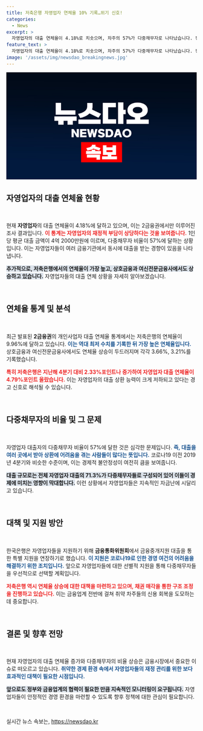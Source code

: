 ```yaml
---
title: 저축은행 자영업자 연체율 10% 기록…위기 신호!
categories:
  - News
excerpt: >
  자영업자의 대출 연체율이 4.18%로 치솟으며, 차주의 57%가 다중채무자로 나타났습니다. 평균 대출액은 무려 4억2000만 원! 이들이 겪는 자금난과 대책들은 과연 무엇일까요? 클릭해 자세한 내용을 확인하세요!
feature_text: >
  자영업자의 대출 연체율이 4.18%로 치솟으며, 차주의 57%가 다중채무자로 나타났습니다. 평균 대출액은 무려 4억2000만 원! 이들이 겪는 자금난과 대책들은 과연 무엇일까요? 클릭해 자세한 내용을 확인하세요!
image: '/assets/img/newsdao_breakingnews.jpg'
---
```


<p><img src="/assets/img/newsdao_breakingnews.jpg" alt="koreaapp 속보" /></p>

<h2 data-ke-size="size26">자영업자의 대출 연체율 현황</h2>

<p data-ke-size="size16">&nbsp;</p>

<p>현재 <strong>자영업자</strong>의 대출 연체율이 4.18%에 달하고 있으며, 이는 2금융권에서만 이루어진 조사 결과입니다. <b><span style="color: #ee2323;">이 통계는 자영업자의 재정적 부담이 상당하다는 것을 보여줍니다.</span></b> 1인당 평균 대출 금액이 4억 2000만원에 이르며, 다중채무자 비율이 57%에 달하는 상황입니다. 이는 자영업자들이 여러 금융기관에서 동시에 대출을 받는 경향이 있음을 나타냅니다. </p>

<p><b><span style="background-color: #21538527;">추가적으로, 저축은행에서의 연체율이 가장 높고, 상호금융과 여신전문금융사에서도 상승하고 있습니다.</span></b> 자영업자들의 대출 연체 상황을 자세히 알아보겠습니다.</p>

<p data-ke-size="size16">&nbsp;</p>

<h2 data-ke-size="size26">연체율 통계 및 분석</h2>

<p data-ke-size="size16">&nbsp;</p>

<p>최근 발표된 <strong>2금융권</strong>의 개인사업자 대출 연체율 통계에서는 저축은행의 연체율이 9.96%에 달하고 있습니다. <b><span style="color: #1a5490;">이는 역대 최저 수치를 기록한 뒤 가장 높은 연체율입니다.</span></b> 상호금융과 여신전문금융사에서도 연체율 상승이 두드러지며 각각 3.66%, 3.21%를 기록했습니다. </p>

<p><b><span style="color: #ee2323;">특히 저축은행은 지난해 4분기 대비 2.33%포인트나 증가하여 자영업자 대출 연체율이 4.79%포인트 올랐습니다.</span></b> 이는 자영업자의 대출 상환 능력이 크게 저하되고 있다는 경고 신호로 해석될 수 있습니다.</p>

<p data-ke-size="size16">&nbsp;</p>

<h2 data-ke-size="size26">다중채무자의 비율 및 그 문제</h2>

<p data-ke-size="size16">&nbsp;</p>

<p>자영업자 대출자의 다중채무자 비율이 57%에 달한 것은 심각한 문제입니다. <b><span style="color: #1a5490;">즉, 대출을 여러 곳에서 받아 상환에 어려움을 겪는 사람들이 많다는 뜻입니다.</span></b> 코로나19 이전 2019년 4분기와 비슷한 수준이며, 이는 경제적 불안정성이 여전히 큼을 보여줍니다. </p>

<p><b><span style="background-color: #21538527;">대출 규모로는 전체 자영업자 대출의 71.3%가 다중채무자들로 구성되어 있어 이들이 경제에 미치는 영향이 막대합니다.</span></b> 이런 상황에서 자영업자들은 지속적인 자금난에 시달리고 있습니다.</p>

<p data-ke-size="size16">&nbsp;</p>

<h2 data-ke-size="size26">대책 및 지원 방안</h2>

<p data-ke-size="size16">&nbsp;</p>

<p>한국은행은 자영업자들을 지원하기 위해 <strong>금융통화위원회</strong>에서 금융중개지원 대출을 통한 특별 지원을 연장하기로 했습니다. <b><span style="color: #1a5490;">이 지원은 코로나19로 인한 경영 여건의 어려움을 해결하기 위한 조치입니다.</span></b> 앞으로 자영업자들에 대한 선별적 지원을 통해 다중채무자들을 우선적으로 선택할 계획입니다.</p>

<p><b><span style="color: #ee2323;">저축은행 역시 연체율 상승에 대한 대책을 마련하고 있으며, 채권 매각을 통한 구조 조정을 진행하고 있습니다.</span></b> 이는 금융업계 전반에 걸쳐 취약 차주들의 신용 회복을 도모하는 데 중요합니다.</p>

<p data-ke-size="size16">&nbsp;</p>

<h2 data-ke-size="size26">결론 및 향후 전망</h2>

<p data-ke-size="size16">&nbsp;</p>

<p>현재 자영업자의 대출 연체율 증가와 다중채무자의 비율 상승은 금융시장에서 중요한 이슈로 떠오르고 있습니다. <b><span style="color: #1a5490;">취약한 경제 환경 속에서 자영업자들의 재정 관리를 위한 보다 효과적인 대책이 필요한 시점입니다.</span></b></p>

<p><b><span style="background-color: #21538527;">앞으로도 정부와 금융업계의 협력이 필요한 만큼 지속적인 모니터링이 요구됩니다.</span></b> 자영업자들이 안정적인 경영 환경을 마련할 수 있도록 향후 정책에 대한 관심이 필요합니다. </p>

<p data-ke-size="size16">&nbsp;</p>
실시간 뉴스 속보는, <a href="https://newsdao.kr" rel="dofollow">https://newsdao.kr</a>


